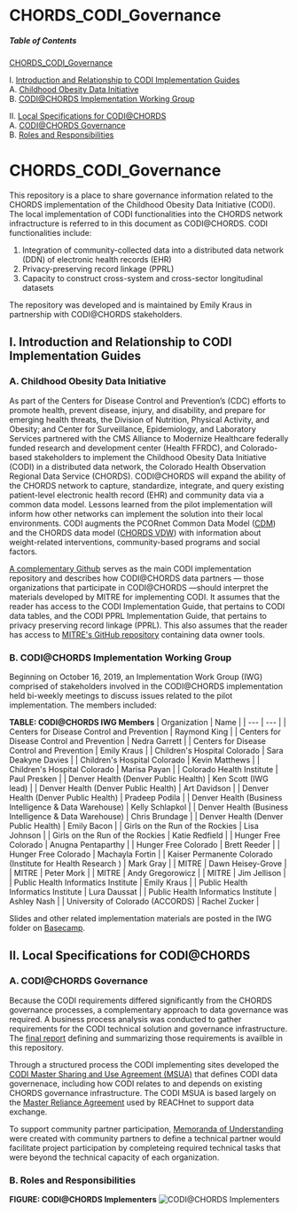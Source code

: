 # CHORDS_CODI_Governance


##### Table of Contents
[ CHORDS_CODI_Governance ](#codi-chords)

I. [ Introduction and Relationship to CODI Implementation Guides ](#intro)  
A. [ Childhood Obesity Data Initiative ](#codi)  
B. [ CODI@CHORDS Implementation Working Group ](#iwg)  

II. [ Local Specifications for CODI@CHORDS ](#localspecs)  
 A. [ CODI@CHORDS Governance ](#gov)  
 B. [ Roles and Responsibilities ](#roles)  
 
<a name="codi-chords"></a>
# CHORDS_CODI_Governance
This repository is a place to share governance information related to the CHORDS implementation of the Childhood Obesity Data Initiative (CODI). The local implementation of CODI functionalities into the CHORDS network infractructure is referred to in this document as CODI@CHORDS. CODI functionalities include: 
1. Integration of community-collected data into a distributed data network (DDN) of electronic health records (EHR)
2. Privacy-preserving record linkage (PPRL)
3. Capacity to construct cross-system and cross-sector longitudinal datasets

The repository was developed and is maintained by Emily Kraus in partnership with CODI@CHORDS stakeholders.

<a name="intro"></a>
## I. Introduction and Relationship to CODI Implementation Guides
<a name="codi"></a>
### A. Childhood Obesity Data Initiative

As part of the Centers for Disease Control and Prevention’s (CDC) efforts to promote health, prevent disease, injury, and disability, and prepare for emerging health threats, the Division of Nutrition, Physical Activity, and Obesity; and Center for Surveillance, Epidemiology, and Laboratory Services partnered with the CMS Alliance to Modernize Healthcare federally funded research and development center (Health FFRDC), and Colorado-based stakeholders to implement the Childhood Obesity Data Initiative (CODI) in a distributed data network, the Colorado Health Observation Regional Data Service (CHORDS). CODI@CHORDS will expand the ability of the CHORDS network to capture, standardize, integrate, and query existing patient-level electronic health record (EHR) and community data via a common data model. Lessons learned from the pilot implementation will inform how other networks can implement the solution into their local environments.  CODI augments the PCORnet Common Data Model ([CDM](PCORnet-Common-Data-Model-v51-2019_09_12.pdf)) and the CHORDS data model ([CHORDS VDW](CHORDS_VDW_V3.3_DataModelManual.docx)) with information about weight-related interventions, community-based programs and social factors.

[A complementary Github](https://github.com/k-scott/CODI-CHORDS) serves as the main CODI implementation repository and describes how CODI@CHORDS data partners — those organizations that participate in CODI@CHORDS —should interpret the materials developed by MITRE for implementing CODI. It assumes that the reader has access to the CODI Implementation Guide, that pertains to CODI data tables, and the CODI PPRL Implementation Guide, that pertains to privacy preserving record linkage (PPRL).  This also assumes that the reader has access to [MITRE's GitHub repository](https://github.com/mitre/data-owner-tools) containing data owner tools. 

<a name="iwg"></a>
### B. CODI@CHORDS Implementation Working Group

Beginning on October 16, 2019, an Implementation Work Group (IWG) comprised of stakeholders involved in the CODI@CHORDS implementation held bi-weekly meetings to discuss issues related to the pilot implementation.  The members included:

**TABLE: CODI@CHORDS IWG Members**
| Organization | Name |
| --- | --- |
| Centers for Disease Control and Prevention | Raymond King |
| Centers for Disease Control and Prevention | Nedra Garrett |
| Centers for Disease Control and Prevention | Emily Kraus |
| Children's Hospital Colorado | Sara Deakyne Davies |
| Children's Hospital Colorado | Kevin Matthews |
| Children's Hospital Colorado | Marisa Payan |
| Colorado Health Institute | Paul Presken |
| Denver Health (Denver Public Health) | Ken Scott (IWG lead) |
| Denver Health (Denver Public Health) | Art Davidson |
| Denver Health (Denver Public Health) | Pradeep Podila |
| Denver Health (Business Intelligence & Data Warehouse) | Kelly Schlapkol |
| Denver Health (Business Intelligence & Data Warehouse) | Chris Brundage |
| Denver Health (Denver Public Health) | Emily Bacon |
| Girls on the Run of the Rockies | Lisa Johnson |
| Girls on the Run of the Rockies | Katie Redfield |
| Hunger Free Colorado | Anugna Pentaparthy |
| Hunger Free Colorado | Brett Reeder |
| Hunger Free Colorado | Machayla Fortin |
| Kaiser Permanente Colorado (Institute for Health Research ) | Mark Gray |
| MITRE | Dawn Heisey-Grove |
| MITRE | Peter Mork |
| MITRE | Andy Gregorowicz |
| MITRE | Jim Jellison | 
| Public Health Informatics Institute | Emily Kraus |
| Public Health Informatics Institute | Lura Daussat |
| Public Health Informatics Institute | Ashley Nash |
| University of Colorado (ACCORDS) | Rachel Zucker |

Slides and other related implementation materials are posted in the IWG folder on [Basecamp](https://3.basecamp.com/4113007/projects/13007091).

<a name="localspecs"></a>
## II. Local Specifications for CODI@CHORDS
<a name="gov"></a>
### A. CODI@CHORDS Governance
Because the CODI requirements differed significantly from the CHORDS governance processes, a complementary approach to data governance was required. A business process analysis was conducted to gather requirements for the CODI technical solution and governance infrastructure. The [final report](CODI_BPA_Report_FINAL.pdf) defining and summarizing those requirements is availble in this repository.

Through a structured process the CODI implementing sites developed the [CODI Master Sharing and Use Agreement (MSUA)](CODI_CHORDS_MSUA.pdf) that defines CODI data governenace, including how CODI relates to and depends on existing CHORDS governance infrastructure. The CODI MSUA is based largely on the [Master Reliance Agreement](REACHNET_MRA_Template_11.26.18.pdf) used by REACHnet to support data exchange. 

To support community partner participation, [Memoranda of Understanding](CODI_MOU_template.pdf) were created with community partners to define a technical partner would facilitate project participation by completeing required technical tasks that were beyond the technical capacity of each organization. 

<a name="roles"></a>
### B. Roles and Responsibilities

**FIGURE: CODI@CHORDS Implementers**
![CODI@CHORDS Implementers](codi-implementers.png)



